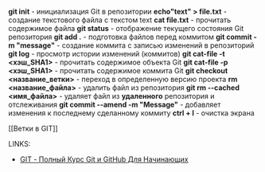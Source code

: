 **git init** - инициализация Git в репозитории
**echo"text" > file.txt**  - создание текстового файла с текстом text
**cat file.txt** - прочитать содержимое файла 
**git status** - отображение текущего состояния Git репозитория
**git add .** - подготовка файлов перед коммитом
**git commit -m "message"** - создание коммита с записью изменений в репозиторий
**git log** - просмотр истории изменений (коммитов)
**git cat-file -t <хэш_SHA1>** - прочитать содержимое объекта Git
**git cat-file -p <хэш_SHA1>** - прочитать содержимое коммита Git
**git checkout <название_ветки>** - переход в определенную версию проекта
**rm <название_файла>**  - удалить файл из репозитория
**git rm --cached <имя_файла>** - удаляет файл из **удаленного** репозитория и отслеживания
**git commit --amend -m "Message"** - добавляет изменения к последнему сделанному коммиту
**ctrl + l** - очистка экрана

[[Ветки в GIT]]


LINKS:
* [GIT - Полный Курс Git и GitHub Для Начинающих](https://www.youtube.com/watch?v=O00FTZDxD0o&t=6227s&ab_channel=BogdanStashchuk) 

